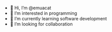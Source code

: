 - 👋 Hi, I’m @emuacat
- 👀 I’m interested in programming 
- 🌱 I’m currently learning software development 
- 💞️ I’m looking for collaboration 


<!---
emuacat/emuacat is a ✨ special ✨ repository because its `README.md` (this file) appears on your GitHub profile.
You can click the Preview link to take a look at your changes.
--->
